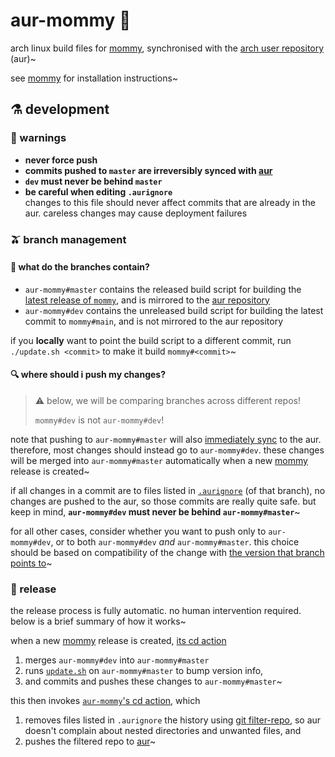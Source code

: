 # aur-mommy 🔺
arch linux build files for [mommy](https://github.com/FWDekker/mommy), synchronised with the [arch user repository](https://aur.archlinux.org/packages/mommy) (aur)~

see [mommy](https://github.com/FWDekker/mommy) for installation instructions~


## ⚗️ development
### 🚨 warnings
* **never force push**
* **commits pushed to `master` are irreversibly synced with [aur](https://aur.archlinux.org/packages/mommy)**
* **`dev` must never be behind `master`**
* **be careful when editing `.aurignore`**  
  changes to this file should never affect commits that are already in the aur.
  careless changes may cause deployment failures

### 🫒 branch management
#### 🤔 what do the branches contain?
* `aur-mommy#master` contains the released build script for building the [latest release of `mommy`](https://github.com/FWDekker/mommy/releases/latest), and is mirrored to the [aur repository](https://aur.archlinux.org/packages/mommy)
* `aur-mommy#dev` contains the unreleased build script for building the latest commit to `mommy#main`, and is not mirrored to the aur repository

if you **locally** want to point the build script to a different commit, run `./update.sh <commit>` to make it build `mommy#<commit>`~

#### 🔍 where should i push my changes?
> ⚠️ below, we will be comparing branches across different repos!
>
> `mommy#dev` is not `aur-mommy#dev`!

note that pushing to `aur-mommy#master` will also [immediately sync](#-release) to the aur. 
therefore, most changes should instead go to `aur-mommy#dev`.
these changes will be merged into `aur-mommy#master` automatically when a new [mommy](https://github.com/FWDekker/mommy) release is created~

if all changes in a commit are to files listed in [`.aurignore`](https://github.com/FWDekker/aur-mommy/blob/master/.aurignore) (of that branch), no changes are pushed to the aur, so those commits are really quite safe.
but keep in mind, **`aur-mommy#dev` must never be behind `aur-mommy#master`**~

for all other cases, consider whether you want to push only to `aur-mommy#dev`, or to both `aur-mommy#dev` _and_ `aur-mommy#master`.
this choice should be based on compatibility of the change with [the version that branch points to](#-what-do-the-branches-contain)~

### 📯 release
the release process is fully automatic.
no human intervention required.
below is a brief summary of how it works~

when a new [mommy](https://github.com/FWDekker/mommy) release is created,
[its cd action](https://github.com/FWDekker/mommy/blob/main/.github/workflows/cd.yml)
1. merges `aur-mommy#dev` into `aur-mommy#master`
2. runs [`update.sh`](https://github.com/FWDekker/aur-mommy/blob/master/update.sh) on `aur-mommy#master` to bump version info,
3. and commits and pushes these changes to `aur-mommy#master`~

this then invokes [`aur-mommy`'s cd action](https://github.com/FWDekker/aur-mommy/blob/dev/.github/workflows/cd.yml), which
1. removes files listed in `.aurignore` the history using [git filter-repo](https://github.com/newren/git-filter-repo/), so aur doesn't complain about nested directories and unwanted files, and
2. pushes the filtered repo to [aur](https://aur.archlinux.org/packages/mommy)~
